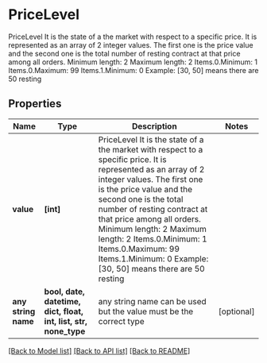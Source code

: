 # PriceLevel

PriceLevel It is the state of a the market with respect to a specific price. It is represented as an array of 2 integer values. The first one is the price value and the second one is the total number of resting contract at that price among all orders. Minimum length: 2 Maximum length: 2 Items.0.Minimum: 1 Items.0.Maximum: 99 Items.1.Minimum: 0 Example: [30, 50] means there are 50 resting

## Properties
Name | Type | Description | Notes
------------ | ------------- | ------------- | -------------
**value** | **[int]** | PriceLevel It is the state of a the market with respect to a specific price. It is represented as an array of 2 integer values. The first one is the price value and the second one is the total number of resting contract at that price among all orders. Minimum length: 2 Maximum length: 2 Items.0.Minimum: 1 Items.0.Maximum: 99 Items.1.Minimum: 0 Example: [30, 50] means there are 50 resting | 
**any string name** | **bool, date, datetime, dict, float, int, list, str, none_type** | any string name can be used but the value must be the correct type | [optional]

[[Back to Model list]](../README.md#documentation-for-models) [[Back to API list]](../README.md#documentation-for-api-endpoints) [[Back to README]](../README.md)


